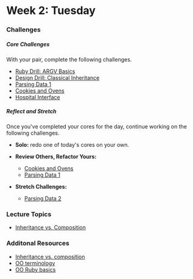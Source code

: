 # Week 2:  Tuesday

### Challenges

##### Core Challenges
With your pair, complete the following challenges.
- [Ruby Drill: ARGV Basics](https://github.com/grasshoppers-2014/ruby-drill-argv-basics-challenge)
- [Design Drill: Classical Inheritance](https://github.com/grasshoppers-2014/design-drill-classical-inheritance-challenge)
- [Parsing Data 1](https://github.com/grasshoppers-2014/parsing-data-1-csv-in-csv-out-challenge)
- [Cookies and Ovens](https://github.com/grasshoppers-2014/cookies-and-ovens-challenge)
- [Hospital Interface](https://github.com/grasshoppers-2014/hospital-interface-challenge)

##### Reflect and Stretch
Once you've completed your cores for the day, continue working on the following challenges.

- **Solo:** redo one of today's cores on your own.

- **Review Others, Refactor Yours:**
  - [Cookies and Ovens](https://github.com/grasshoppers-2014/cookies-and-ovens-challenge)
  - [Parsing Data 1](https://github.com/grasshoppers-2014/parsing-data-1-csv-in-csv-out-challenge)


- **Stretch Challenges:**
  - [Parsing Data 2](https://github.com/grasshoppers-2014/parsing-data-2-csv-in-anything-out-challenge)



### Lecture Topics
- [Inheritance vs. Composition](../resources/lectures.md#inheritance-vs-composition)

### Additonal Resources

- [Inheritance vs. composition](http://ruby.learncodethehardway.org/book/ex44.html)
- [OO terminology](https://gist.github.com/brickthorn/69d4feddd5857ba69a7f)
- [OO Ruby basics](http://www.tutorialspoint.com/ruby/ruby_object_oriented.htm)







